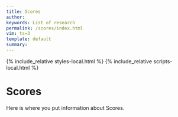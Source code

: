 ```yaml
---
title: Scores
author: 
keywords: List of research
permalink: /scores/index.html
vim: ts=3
template: default
summary: 
---
```


{% include_relative styles-local.html %}
{% include_relative scripts-local.html %}

# Scores #

Here is where you put information about Scores.

